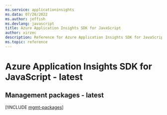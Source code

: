 ```yaml
---
ms.service: applicationinsights
ms.data: 07/28/2022
ms.author: jeffish
ms.devlang: javascript
title: Azure Application Insights SDK for JavaScript
author: xirzec
description: Reference for Azure Application Insights SDK for JavaScript
ms.topic: reference
---
```

# Azure Application Insights SDK for JavaScript - latest

## Management packages - latest
[!INCLUDE [mgmt-packages](application-insights-mgmt-index.md)]